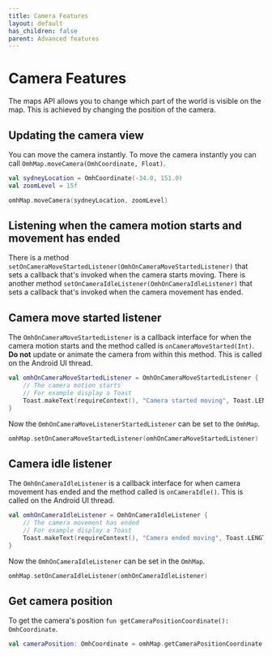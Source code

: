 ```yaml
---
title: Camera Features
layout: default
has_children: false
parent: Advanced features
---
```


# Camera Features

The maps API allows you to change which part of the world is visible on the map. This is achieved by changing the position of the camera.

## Updating the camera view

You can move the camera instantly. To move the camera instantly you can call `OmhMap.moveCamera(OmhCoordinate, Float)`.

```kotlin
val sydneyLocation = OmhCoordinate(-34.0, 151.0)
val zoomLevel = 15f

omhMap.moveCamera(sydneyLocation, zoomLevel)
```

## Listening when the camera motion starts and movement has ended

There is a method `setOnCameraMoveStartedListener(OmhOnCameraMoveStartedListener)` that sets a callback that's invoked when the camera starts moving.
There is another method `setOnCameraIdleListener(OmhOnCameraIdleListener)` that sets a callback that's invoked when the camera movement has ended.

## Camera move started listener

The `OmhOnCameraMoveStartedListener` is a callback interface for when the camera motion starts and the method called is `onCameraMoveStarted(Int)`. **Do not** update or animate the camera from within this method.
This is called on the Android UI thread.

```kotlin
val omhOnCameraMoveStartedListener = OmhOnCameraMoveStartedListener {
    // The camera motion starts
    // For example display a Toast
    Toast.makeText(requireContext(), "Camera started moving", Toast.LENGTH_SHORT).show()
}
```

Now the `OmhOnCameraMoveListenerStartedListener` can be set to the `OmhMap`.

```kotlin
omhMap.setOnCameraMoveStartedListener(omhOnCameraMoveStartedListener)
```

## Camera idle listener

The `OmhOnCameraIdleListener` is a callback interface for when camera movement has ended and the method called is `onCameraIdle()`.
This is called on the Android UI thread.

```kotlin
val omhOnCameraIdleListener = OmhOnCameraIdleListener {
    // The camera movement has ended
    // For example display a Toast
    Toast.makeText(requireContext(), "Camera ended moving", Toast.LENGTH_SHORT).show()
}
```

Now the `OmhOnCameraIdleListener` can be set in the `OmhMap`.

```kotlin
omhMap.setOnCameraIdleListener(omhOnCameraIdleListener)
```

## Get camera position

To get the camera's position `fun getCameraPositionCoordinate(): OmhCoordinate`.

```kotlin
val cameraPosition: OmhCoordinate = omhMap.getCameraPositionCoordinate()

```
